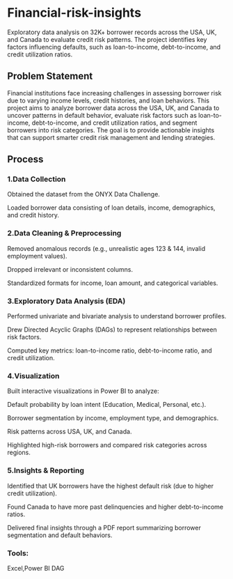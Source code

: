 # Financial-risk-insights
Exploratory data analysis on 32K+ borrower records across the USA, UK, and Canada to evaluate credit risk patterns. The project identifies key factors influencing defaults, such as loan-to-income, 
debt-to-income, and credit utilization ratios.
## Problem Statement
Financial institutions face increasing challenges in assessing borrower risk due to varying income levels, credit histories, and loan behaviors.
This project aims to analyze borrower data across the USA, UK, and Canada to uncover patterns in default behavior, evaluate risk factors such as loan-to-income, debt-to-income,
and credit utilization ratios, and segment borrowers into risk categories. The goal is to provide actionable insights that can support smarter credit risk management and lending strategies.

## Process

### 1.Data Collection

Obtained the dataset from the ONYX Data Challenge.

Loaded borrower data consisting of loan details, income, demographics, and credit history.

### 2.Data Cleaning & Preprocessing

Removed anomalous records (e.g., unrealistic ages 123 & 144, invalid employment values).

Dropped irrelevant or inconsistent columns.

Standardized formats for income, loan amount, and categorical variables.

### 3.Exploratory Data Analysis (EDA)

Performed univariate and bivariate analysis to understand borrower profiles.

Drew Directed Acyclic Graphs (DAGs) to represent relationships between risk factors.

Computed key metrics: loan-to-income ratio, debt-to-income ratio, and credit utilization.

### 4.Visualization

Built interactive visualizations in Power BI to analyze:

Default probability by loan intent (Education, Medical, Personal, etc.).

Borrower segmentation by income, employment type, and demographics.

Risk patterns across USA, UK, and Canada.

Highlighted high-risk borrowers and compared risk categories across regions.

### 5.Insights & Reporting

Identified that UK borrowers have the highest default risk (due to higher credit utilization).

Found Canada to have more past delinquencies and higher debt-to-income ratios.

Delivered final insights through a PDF report summarizing borrower segmentation and default behaviors.
### Tools: 
Excel,Power BI
DAG



